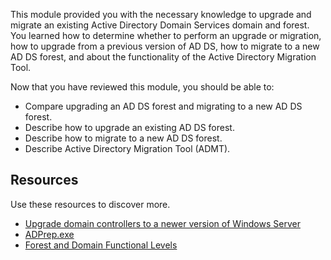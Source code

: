 This module provided you with the necessary knowledge to upgrade and migrate an existing Active Directory Domain Services domain and forest. You learned how to determine whether to perform an upgrade or migration, how to upgrade from a previous version of AD DS, how to migrate to a new AD DS forest, and about the functionality of the Active Directory Migration Tool.

Now that you have reviewed this module, you should be able to:

- Compare upgrading an AD DS forest and migrating to a new AD DS forest.
- Describe how to upgrade an existing AD DS forest.
- Describe how to migrate to a new AD DS forest.
- Describe Active Directory Migration Tool (ADMT).

## Resources

Use these resources to discover more.

- [Upgrade domain controllers to a newer version of Windows Server](/windows-server/identity/ad-ds/deploy/upgrade-domain-controllers)
- [ADPrep.exe](/windows-server/administration/windows-commands/adprep)
- [Forest and Domain Functional Levels](/windows-server/identity/ad-ds/active-directory-functional-levels)
